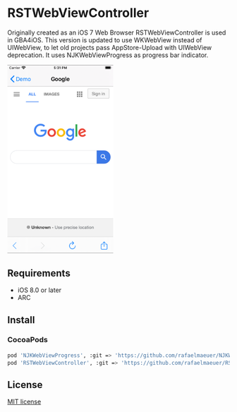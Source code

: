 # RSTWebViewController

Originally created as an iOS 7 Web Browser RSTWebViewController is used in GBA4iOS. This version is updated to use WKWebView instead of UIWebView, to let old projects pass AppStore-Upload with UIWebView deprecation. It uses NJKWebViewProgress as progress bar indicator.

<img src="./Example/Screenshot/screenshot1.png" alt="iOS ScreenShot 1" width="240px" style="width: 240px;" />

## Requirements

- iOS 8.0 or later
- ARC

## Install

### CocoaPods

```sh
pod 'NJKWebViewProgress', :git => 'https://github.com/rafaelmaeuer/NJKWebViewProgress.git'
pod 'RSTWebViewController', :git => 'https://github.com/rafaelmaeuer/RSTWebViewController-Legacy.git'
```

## License

[MIT]: http://www.opensource.org/licenses/mit-license.php
[MIT license][MIT]